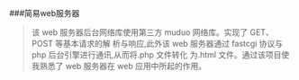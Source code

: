 ###简易web服务器
>该 web 服务器后台网络库使用第三方 muduo 网络库。实现了 GET、POST 等基本请求的解
析与响应,此外该 web 服务器通过 fastcgi 协议与 php 后台引擎进行通讯,从而将.php 文件转化
为.html 文件。通过该项目使我熟悉了 web 服务器在 web 应用中所起的作用。


